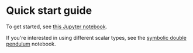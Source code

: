 # Quick start guide

To get started, see [this Jupyter notebook](http://nbviewer.jupyter.org/github/JuliaRobotics/RigidBodyDynamics.jl/blob/master/notebooks/Quickstart%20-%20double%20pendulum.ipynb).

If you're interested in using different scalar types, see the [symbolic double pendulum](http://nbviewer.jupyter.org/github/JuliaRobotics/RigidBodyDynamics.jl/blob/master/notebooks/Symbolic%20double%20pendulum.ipynb) notebook.
